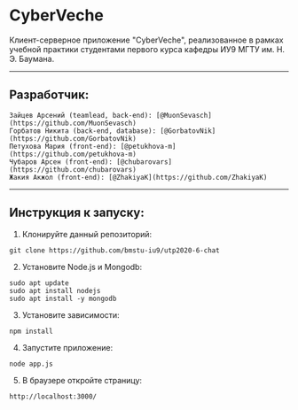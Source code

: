 # CyberVeche
Клиент-серверное приложение "CyberVeche", реализованное в рамках учебной практики студентами первого курса кафедры ИУ9 МГТУ им. Н. Э. Баумана.
***

## Разработчик:
    Зайцев Арсений (teamlead, back-end): [@MuonSevasch](https://github.com/MuonSevasch)
    Горбатов Никита (back-end, database): [@GorbatovNik](https://github.com/GorbatovNik)
    Петухова Мария (front-end): [@petukhova-m](https://github.com/petukhova-m)
    Чубаров Арсен (front-end): [@chubarovars](https://github.com/chubarovars)
    Жакия Акжол (front-end): [@ZhakiyaK](https://github.com/ZhakiyaK)
***
## Инструкция к запуску:
1. Клонируйте данный репозиторий:
```
git clone https://github.com/bmstu-iu9/utp2020-6-chat
```
2. Установите Node.js и Mongodb:
```
sudo apt update
sudo apt install nodejs
sudo apt install -y mongodb
```
3. Установите зависимости:
```
npm install
```
4. Запустите приложение:
```
node app.js
```
5. В браузере откройте страницу:
```
http://localhost:3000/
```
